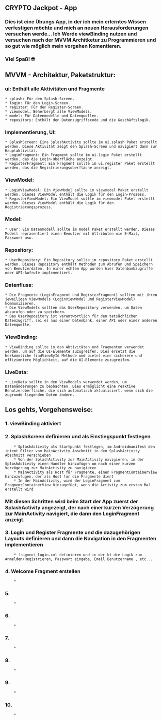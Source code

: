 ## CRYPTO Jackpot - App 
### Dies ist eine Übungs App, in der ich mein erlerntes Wissen verfestigen möchte und mich an neuen Herausforderungen versuchen werde... Ich Werde viewBinding nutzen und versuchen nach der MVVM Architketur zu Programmieren und so gut wie möglich mein vorgehen Komentieren.

### Viel Spaß! 🤓

## MVVM - Architektur, Paketstruktur:
### ui: Enthält alle Aktivitäten und Fragmente
    * splash: Für den Splash-Screen.
    * login: Für den Login-Screen.
    * register: Für den Register-Screen.
    * viewmodel: Beherbergt alle ViewModels.
    * model: Für Datenmodelle und Datenquellen.
    * repository: Enthält den Datenzugriffscode und die Geschäftslogik.

### Implementierung, UI:
    * SplashScreen: Eine SplashActivity sollte im ui.splash Paket erstellt werden. Diese Aktivität zeigt den Splash-Screen und navigiert dann zur Hauptaktivität.
    * LoginFragment: Ein Fragment sollte im ui.login Paket erstellt werden, das die Login-Oberfläche anzeigt.
    * RegisterFragment: Ein Fragment sollte im ui.register Paket erstellt werden, das die Registrierungsoberfläche anzeigt.

### ViewModel:
    * LoginViewModel: Ein ViewModel sollte im viewmodel Paket erstellt werden. Dieses ViewModel enthält die Logik für den Login-Prozess.
    * RegisterViewModel: Ein ViewModel sollte im viewmodel Paket erstellt werden. Dieses ViewModel enthält die Logik für den Registrierungsprozess.

### Model:
    * User: Ein Datenmodell sollte im model Paket erstellt werden. Dieses Modell repräsentiert einen Benutzer mit Attributen wie E-Mail, Passwort usw.
    
### Repository:
    * UserRepository: Ein Repository sollte im repository Paket erstellt werden. Dieses Repository enthält Methoden zum Abrufen und Speichern von Benutzerdaten. In einer echten App würden hier Datenbankzugriffe oder API-Aufrufe implementiert.

### Datenfluss:
    * Die Fragmente (LoginFragment und RegisterFragment) sollten mit ihren jeweiligen ViewModels (LoginViewModel und RegisterViewModel) kommunizieren.
    * Die ViewModels sollten das UserRepository verwenden, um Daten abzurufen oder zu speichern.
    * Das UserRepository ist verantwortlich für den tatsächlichen Datenzugriff, sei es aus einer Datenbank, einer API oder einer anderen Datenquelle.

### ViewBinding:
    * ViewBinding sollte in den Aktivitäten und Fragmenten verwendet werden, um auf die UI-Elemente zuzugreifen. Dies ersetzt die herkömmliche findViewById Methode und bietet eine sicherere und effizientere Möglichkeit, auf die UI-Elemente zuzugreifen.

### LiveData:
    * LiveData sollte in den ViewModels verwendet werden, um Datenänderungen zu beobachten. Dies ermöglicht eine reaktive Benutzeroberfläche, die sich automatisch aktualisiert, wenn sich die zugrunde liegenden Daten ändern.

## Los gehts, Vorgehensweise:
### 1. viewBinding aktiviert

### 2. SplashScreen definieren und als Einstiegspunkt festlegen

        * SplashActivity als Startpunkt festlegen, im Androidmanifest den intent Filter vom MainActivity Abschnitt in den SplashActivity Abschnitt verschieben
        * Von der SplashActivity zur MainActivity navigieren, in der SplashActivity einen Handler hinzufügen um nach einer kurzen Verzögerung zur MainActivity zu navigieren
        * MainActivity als Host für Fragmente, einen FragmentContainerView hinzuzufügen, der als Host für die Fragmente dient
        * In der MainActivity, wird der LoginFragment zum FragmentContainerView hinzugefügt, wenn die Activity zum ersten Mal erstellt wird

### Mit diesen Schritten wird beim Start der App zuerst der SplashActivity angezeigt, der nach einer kurzen Verzögerung zur MainActivity navigiert, die dann den LoginFragment anzeigt.

### 3.  Login und Register Fragmente und die dazugehörigen Layouts definieren und dann die Navigation in den Fragmenten implementieren

        * fragment_login.xml definieren und in der kt die Logik zum Anmelden/Registrieren, Passwort eingabe, Email Benutzername , etc...

### 4. Welcome Fragment erstellen

        * 

### 5.

        * 

### 6.

        * 

### 7.

        * 

### 8.

        * 

### 9.

        * 

### 10.

        * 